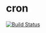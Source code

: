 cron
====
[![Build Status](https://travis-ci.org/sdwood/cron.png?branch=master)](https://travis-ci.org/sdwood/cron)
